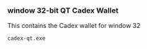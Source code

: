 ### window 32-bit QT Cadex Wallet

This contains the Cadex wallet for window 32
```
cadex-qt.exe
```
